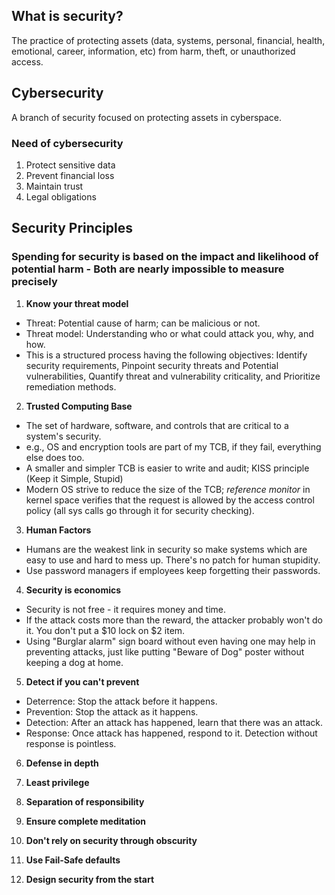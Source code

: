 ## What is security?
The practice of protecting assets (data, systems, personal, financial, health, emotional, career, information, etc) from harm, theft, or unauthorized access.

## Cybersecurity
A branch of security focused on protecting assets in cyberspace.

### Need of cybersecurity
1. Protect sensitive data
2. Prevent financial loss
3. Maintain trust
4. Legal obligations

## Security Principles

### Spending for security is based on the impact and likelihood of potential harm - Both are nearly impossible to measure precisely 


1. **Know your threat model**
- Threat: Potential cause of harm; can be malicious or not.
- Threat model: Understanding who or what could attack you, why, and how.
- This is a structured process having the following objectives: Identify security requirements, Pinpoint security threats and Potential vulnerabilities, Quantify threat and vulnerability criticality, and Prioritize remediation methods.

2. **Trusted Computing Base**
- The set of hardware, software, and controls that are critical to a system's security.
- e.g., OS and encryption tools are part of my TCB, if they fail, everything else does too. 
- A smaller and simpler TCB is easier to write and audit; KISS principle (Keep it Simple, Stupid)
- Modern OS strive to reduce the size of the TCB; *reference monitor* in kernel space verifies that the request is allowed by the access control policy (all sys calls go through it for security checking).

3. **Human Factors**
- Humans are the weakest link in security so make systems which are easy to use and hard to mess up. There's no patch for human stupidity.
- Use password managers if employees keep forgetting their passwords.

4. **Security is economics**
- Security is not free - it requires money and time.
- If the attack costs more than the reward, the attacker probably won't do it. You don't put a $10 lock on $2 item.
- Using "Burglar alarm" sign board without even having one may help in preventing attacks, just like putting "Beware of Dog" poster without keeping a dog at home.

5. **Detect if you can't prevent**
- Deterrence: Stop the attack before it happens.
- Prevention: Stop the attack as it happens.
- Detection: After an attack has happened, learn that there was an attack.
- Response: Once attack has happened, respond to it. Detection without response is pointless.

6. **Defense in depth**

7. **Least privilege**

8. **Separation of responsibility**

9. **Ensure complete meditation**

10. **Don't rely on security through obscurity**

11. **Use Fail-Safe defaults**

12. **Design security from the start**
